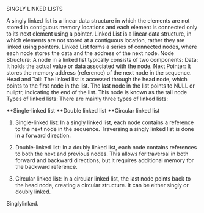 SINGLY LINKED LISTS

A singly linked list is a linear data structure in which the elements are not stored in contiguous memory locations and each element is connected only to its next element using a pointer.
Linked List is a linear data structure, in which elements are not stored at a contiguous location, rather they are linked using pointers. Linked List forms a series of connected nodes, where each node stores the data and the address of the next node.
Node Structure: A node in a linked list typically consists of two components:
Data: It holds the actual value or data associated with the node.
Next Pointer: It stores the memory address (reference) of the next node in the sequence.
Head and Tail: The linked list is accessed through the head node, which points to the first node in the list. The last node in the list points to NULL or nullptr, indicating the end of the list. This node is known as the tail node
Types of linked lists: 
There are mainly three types of linked lists:


**Single-linked list
**Double linked list
**Circular linked list

1. Single-linked list:
In a singly linked list, each node contains a reference to the next node in the sequence. Traversing a singly linked list is done in a forward direction.
2. Double-linked list:
In a doubly linked list, each node contains references to both the next and previous nodes. This allows for traversal in both forward and backward directions, but it requires additional memory for the backward reference.

3. Circular linked list:
 In a circular linked list, the last node points back to the head node, creating a circular structure. It can be either singly or doubly linked.

Singlylinked.
